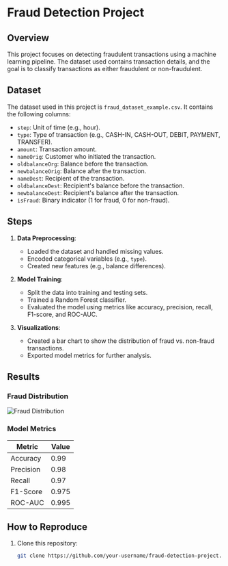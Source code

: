# Fraud Detection Project

## Overview
This project focuses on detecting fraudulent transactions using a machine learning pipeline. The dataset used contains transaction details, and the goal is to classify transactions as either fraudulent or non-fraudulent.

## Dataset
The dataset used in this project is `fraud_dataset_example.csv`. It contains the following columns:
- `step`: Unit of time (e.g., hour).
- `type`: Type of transaction (e.g., CASH-IN, CASH-OUT, DEBIT, PAYMENT, TRANSFER).
- `amount`: Transaction amount.
- `nameOrig`: Customer who initiated the transaction.
- `oldbalanceOrg`: Balance before the transaction.
- `newbalanceOrig`: Balance after the transaction.
- `nameDest`: Recipient of the transaction.
- `oldbalanceDest`: Recipient's balance before the transaction.
- `newbalanceDest`: Recipient's balance after the transaction.
- `isFraud`: Binary indicator (1 for fraud, 0 for non-fraud).

## Steps
1. **Data Preprocessing**:
   - Loaded the dataset and handled missing values.
   - Encoded categorical variables (e.g., `type`).
   - Created new features (e.g., balance differences).

2. **Model Training**:
   - Split the data into training and testing sets.
   - Trained a Random Forest classifier.
   - Evaluated the model using metrics like accuracy, precision, recall, F1-score, and ROC-AUC.

3. **Visualizations**:
   - Created a bar chart to show the distribution of fraud vs. non-fraud transactions.
   - Exported model metrics for further analysis.

## Results
### Fraud Distribution
![Fraud Distribution](outputs/fraud_distribution.png)

### Model Metrics
| Metric    | Value   |
|-----------|---------|
| Accuracy  | 0.99    |
| Precision | 0.98    |
| Recall    | 0.97    |
| F1-Score  | 0.975   |
| ROC-AUC   | 0.995   |

## How to Reproduce
1. Clone this repository:
   ```bash
   git clone https://github.com/your-username/fraud-detection-project.git
